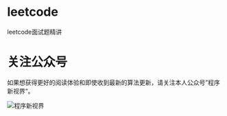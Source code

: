 # leetcode
leetcode面试题精讲

# 关注公众号

如果想获得更好的阅读体验和即使收到最新的算法更新，请关注本人公众号”程序新视界“。

![程序新视界](https://www.choupangxia.com/wp-content/uploads/2019/07/weixin.jpg)
